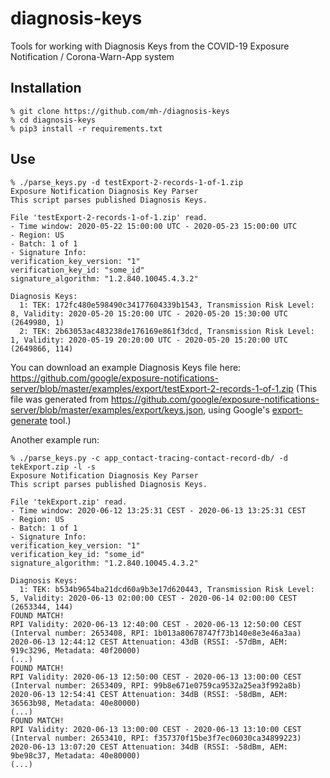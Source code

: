 # diagnosis-keys
Tools for working with Diagnosis Keys from the COVID-19 Exposure Notification / Corona-Warn-App system

## Installation
    % git clone https://github.com/mh-/diagnosis-keys
    % cd diagnosis-keys
    % pip3 install -r requirements.txt

## Use
```
% ./parse_keys.py -d testExport-2-records-1-of-1.zip                              
Exposure Notification Diagnosis Key Parser
This script parses published Diagnosis Keys.

File 'testExport-2-records-1-of-1.zip' read.
- Time window: 2020-05-22 15:00:00 UTC - 2020-05-23 15:00:00 UTC
- Region: US
- Batch: 1 of 1
- Signature Info:
verification_key_version: "1"
verification_key_id: "some_id"
signature_algorithm: "1.2.840.10045.4.3.2"

Diagnosis Keys:
  1: TEK: 172fc480e598490c34177604339b1543, Transmission Risk Level: 8, Validity: 2020-05-20 15:20:00 UTC - 2020-05-20 15:30:00 UTC (2649980, 1)
  2: TEK: 2b63053ac483238de176169e861f3dcd, Transmission Risk Level: 1, Validity: 2020-05-19 20:20:00 UTC - 2020-05-20 15:20:00 UTC (2649866, 114)
```

You can download an example Diagnosis Keys file here:
https://github.com/google/exposure-notifications-server/blob/master/examples/export/testExport-2-records-1-of-1.zip
(This file was generated from https://github.com/google/exposure-notifications-server/blob/master/examples/export/keys.json, 
using Google's [export-generate](https://github.com/google/exposure-notifications-server/tree/master/examples/export) tool.)

Another example run:
```
% ./parse_keys.py -c app_contact-tracing-contact-record-db/ -d tekExport.zip -l -s
Exposure Notification Diagnosis Key Parser
This script parses published Diagnosis Keys.

File 'tekExport.zip' read.
- Time window: 2020-06-12 13:25:31 CEST - 2020-06-13 13:25:31 CEST
- Region: US
- Batch: 1 of 1
- Signature Info:
verification_key_version: "1"
verification_key_id: "some_id"
signature_algorithm: "1.2.840.10045.4.3.2"

Diagnosis Keys:
  1: TEK: b534b9654ba21dcd60a9b3e17d620443, Transmission Risk Level: 5, Validity: 2020-06-13 02:00:00 CEST - 2020-06-14 02:00:00 CEST (2653344, 144)
FOUND MATCH!
RPI Validity: 2020-06-13 12:40:00 CEST - 2020-06-13 12:50:00 CEST (Interval number: 2653408, RPI: 1b013a80678747f73b140e8e3e46a3aa)
2020-06-13 12:44:12 CEST Attenuation: 43dB (RSSI: -57dBm, AEM: 919c3296, Metadata: 40f20000)
(...)
FOUND MATCH!
RPI Validity: 2020-06-13 12:50:00 CEST - 2020-06-13 13:00:00 CEST (Interval number: 2653409, RPI: 99b8e671e0759ca9532a25ea3f992a8b)
2020-06-13 12:54:41 CEST Attenuation: 34dB (RSSI: -58dBm, AEM: 36563b98, Metadata: 40e80000)
(...)
FOUND MATCH!
RPI Validity: 2020-06-13 13:00:00 CEST - 2020-06-13 13:10:00 CEST (Interval number: 2653410, RPI: f357370f15be3f7ec06030ca34899223)
2020-06-13 13:07:20 CEST Attenuation: 34dB (RSSI: -58dBm, AEM: 9be98c37, Metadata: 40e80000)
(...)
```
